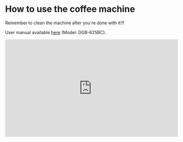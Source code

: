 # How to use the coffee machine

Remember to clean the machine after you're done with it!!!

User manual available [here](https://www.cuisinart.com/share/pdf/manuals/dgb-625bc.pdf) (Model: DGB-625BC).

<iframe width="560" height="315" src="https://www.youtube.com/embed/ajJJc8s--EA" frameborder="0" allowfullscreen></iframe>
